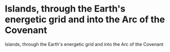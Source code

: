 # Islands, through the Earth's energetic grid and into the Arc of the Covenant

Islands, through the Earth's energetic grid and into the Arc of the Covenant